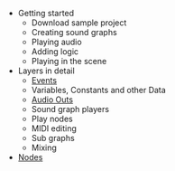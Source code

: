 * Getting started
    * Download sample project
    * Creating sound graphs
    * Playing audio
    * Adding logic
    * Playing in the scene
* Layers in detail
    * [Events](Events)
    * Variables, Constants and other Data
    * [Audio Outs](Audio-Outs)
    * Sound graph players
    * Play nodes
    * MIDI editing
    * Sub graphs
    * Mixing
* [Nodes](Nodes)


